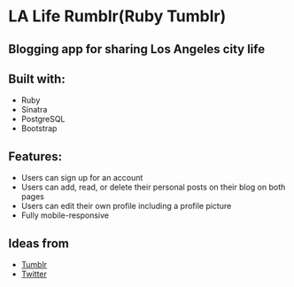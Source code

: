 # LA Life Rumblr(Ruby Tumblr)
## Blogging app for sharing Los Angeles city life


## Built with:
* Ruby
* Sinatra
* PostgreSQL
* Bootstrap

## Features:
* Users can sign up for an account
* Users can add, read, or delete their personal posts on their blog on both pages
* Users can edit their own profile including a profile picture
* Fully mobile-responsive


## Ideas from
* [Tumblr](https://www.tumblr.com)
* [Twitter](https://www.twitter.com)
